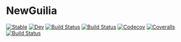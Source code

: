 # NewGuilia

[![Stable](https://img.shields.io/badge/docs-stable-blue.svg)](https://DarioSarra.github.io/NewGuilia.jl/stable)
[![Dev](https://img.shields.io/badge/docs-dev-blue.svg)](https://DarioSarra.github.io/NewGuilia.jl/dev)
[![Build Status](https://travis-ci.com/DarioSarra/NewGuilia.jl.svg?branch=master)](https://travis-ci.com/DarioSarra/NewGuilia.jl)
[![Build Status](https://ci.appveyor.com/api/projects/status/github/DarioSarra/NewGuilia.jl?svg=true)](https://ci.appveyor.com/project/DarioSarra/NewGuilia-jl)
[![Codecov](https://codecov.io/gh/DarioSarra/NewGuilia.jl/branch/master/graph/badge.svg)](https://codecov.io/gh/DarioSarra/NewGuilia.jl)
[![Coveralls](https://coveralls.io/repos/github/DarioSarra/NewGuilia.jl/badge.svg?branch=master)](https://coveralls.io/github/DarioSarra/NewGuilia.jl?branch=master)
[![Build Status](https://api.cirrus-ci.com/github/DarioSarra/NewGuilia.jl.svg)](https://cirrus-ci.com/github/DarioSarra/NewGuilia.jl)
